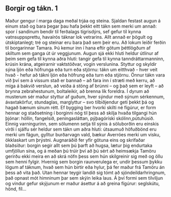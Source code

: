 ## Borgir og tákn. 1

Maður gengur í marga daga meðal trjáa og steina. Sjaldan festast augun á einum stað og bara þegar þau hafa þekkt eitt tákn sem merki um annað:  spor í sandinum bendir til ferðalags tígrisdýrs, sef gefur til kynna vatnsuppsprettu, havaírós táknar lok vetrarins. Allt annað er þögult og útskiptanlegt; tré og steinar eru bara það sem þeir eru.
Að lokum leiðir ferðin til borgarinnar Tamara. Þú kemur inn í hana eftir götum þéttlögðum af skiltum sem ganga út úr veggjunum. Augun sjá ekki hluti heldur útlínur af þeim sem gefa til kynna aðra hluti: tangir gefa til kynna tanndráttarmanninn, krúsin krána, atgeirarnir vaktstöðvar, vogin verslunina.  Styttur og skyldir sýna ljón eða höfrunga eða turn eða stjörnu: tákn um eitthvað - hver veit hvað - hefur að tákni ljón eða höfrung eða turn eða stjörnu. Önnur tákn vara við því sem á vissum stað er bannað – að fara inn í stræti með kerru, að míga á bakvið verslun, að veiða á stöng af brúnni – og það sem er leyft – að brynna zebrahestunum, boltaleikir, að brenna lík foreldra. Í dyrum að musterum sér maður styttur af guðum, hver sýndur með sýnum sérkennum, ávaxtakörfur, stundaglas, marglyttur – svo tilbiðjendur geti þekkt þá og hagað bænum sínum rétt. Ef bygging ber hvorki skilti né fígúrur, er form hennar og staðsetning í borginni nóg til þess að skilja hvaða tilgangi hún þjónar: höllin, fangelsið, peningasláttan, pýþagóríski skólinn,pútuhúsið. Einnig varningurinn, sem sölumenn setja til sýnis á söluborðin eru einskis virði í sjálfu sér heldur sem tákn um aðra hluti: útsaumuð höfuðbönd eru merki um fágun, gylltur burðarvagn vald, bækur Averróes merki um visku, ökklaskart um þrýstni. Augnaráðið fer yfir götuna eins og skrifaðar blaðsíður: borgin segir allt sem þú þarft að hugsa, lætur þig endurtaka umfjöllun sína, og á meðan þú trúir því að þú sért að heimsækja Tamöru gerirðu ekki meira en að skrá nöfn þess sem hún skilgreinir sig með og öllu sem henni fylgir.
Hvernig sem borgin raunverulega er, undir þessum þykku lögum af táknum, hvað sem hún birtir eða hylur, þá fer maður frá Tamöru án þess að vita það. Utan  hennar teygir landið sig tómt að sjóndeildarhringnum, það opnast mót himninum þar sem skýin leika laus. Á því formi sem tilviljun og vindur gefur skýjunum er maður ásettur á að greina fígúrur: seglskútu, hönd, fíl…

